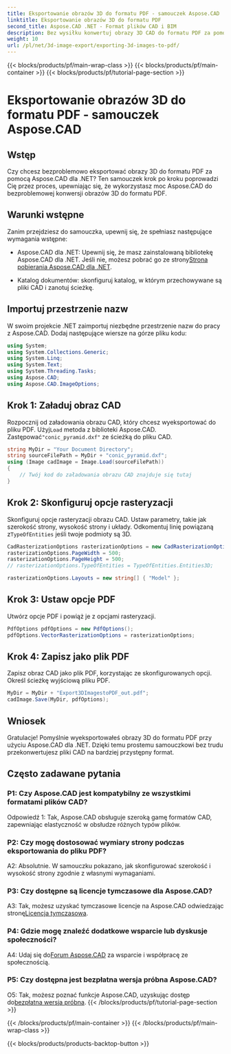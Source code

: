 ```yaml
---
title: Eksportowanie obrazów 3D do formatu PDF - samouczek Aspose.CAD
linktitle: Eksportowanie obrazów 3D do formatu PDF
second_title: Aspose.CAD .NET - Format plików CAD i BIM
description: Bez wysiłku konwertuj obrazy 3D CAD do formatu PDF za pomocą Aspose.CAD dla .NET. Postępuj zgodnie z naszym samouczkiem krok po kroku, aby bezproblemowo eksportować pliki PDF.
weight: 10
url: /pl/net/3d-image-export/exporting-3d-images-to-pdf/
---
```


{{< blocks/products/pf/main-wrap-class >}}
{{< blocks/products/pf/main-container >}}
{{< blocks/products/pf/tutorial-page-section >}}

# Eksportowanie obrazów 3D do formatu PDF - samouczek Aspose.CAD

## Wstęp

Czy chcesz bezproblemowo eksportować obrazy 3D do formatu PDF za pomocą Aspose.CAD dla .NET? Ten samouczek krok po kroku poprowadzi Cię przez proces, upewniając się, że wykorzystasz moc Aspose.CAD do bezproblemowej konwersji obrazów 3D do formatu PDF.

## Warunki wstępne

Zanim przejdziesz do samouczka, upewnij się, że spełniasz następujące wymagania wstępne:

-  Aspose.CAD dla .NET: Upewnij się, że masz zainstalowaną bibliotekę Aspose.CAD dla .NET. Jeśli nie, możesz pobrać go ze strony[Strona pobierania Aspose.CAD dla .NET](https://releases.aspose.com/cad/net/).

- Katalog dokumentów: skonfiguruj katalog, w którym przechowywane są pliki CAD i zanotuj ścieżkę.

## Importuj przestrzenie nazw

W swoim projekcie .NET zaimportuj niezbędne przestrzenie nazw do pracy z Aspose.CAD. Dodaj następujące wiersze na górze pliku kodu:

```csharp
using System;
using System.Collections.Generic;
using System.Linq;
using System.Text;
using System.Threading.Tasks;
using Aspose.CAD;
using Aspose.CAD.ImageOptions;
```

## Krok 1: Załaduj obraz CAD

 Rozpocznij od załadowania obrazu CAD, który chcesz wyeksportować do pliku PDF. Użyj`Load` metoda z biblioteki Aspose.CAD. Zastępować`"conic_pyramid.dxf"` ze ścieżką do pliku CAD.

```csharp
string MyDir = "Your Document Directory";
string sourceFilePath = MyDir + "conic_pyramid.dxf";
using (Image cadImage = Image.Load(sourceFilePath))
{
    // Twój kod do załadowania obrazu CAD znajduje się tutaj
}
```

## Krok 2: Skonfiguruj opcje rasteryzacji

 Skonfiguruj opcje rasteryzacji obrazu CAD. Ustaw parametry, takie jak szerokość strony, wysokość strony i układy. Odkomentuj linię powiązaną z`TypeOfEntities` jeśli twoje podmioty są 3D.

```csharp
CadRasterizationOptions rasterizationOptions = new CadRasterizationOptions();
rasterizationOptions.PageWidth = 500;
rasterizationOptions.PageHeight = 500;
// rasterizationOptions.TypeOfEntities = TypeOfEntities.Entities3D;

rasterizationOptions.Layouts = new string[] { "Model" };
```

## Krok 3: Ustaw opcje PDF

Utwórz opcje PDF i powiąż je z opcjami rasteryzacji.

```csharp
PdfOptions pdfOptions = new PdfOptions();
pdfOptions.VectorRasterizationOptions = rasterizationOptions;
```

## Krok 4: Zapisz jako plik PDF

Zapisz obraz CAD jako plik PDF, korzystając ze skonfigurowanych opcji. Określ ścieżkę wyjściową pliku PDF.

```csharp
MyDir = MyDir + "Export3DImagestoPDF_out.pdf";
cadImage.Save(MyDir, pdfOptions);
```

## Wniosek

Gratulacje! Pomyślnie wyeksportowałeś obrazy 3D do formatu PDF przy użyciu Aspose.CAD dla .NET. Dzięki temu prostemu samouczkowi bez trudu przekonwertujesz pliki CAD na bardziej przystępny format.

## Często zadawane pytania

### P1: Czy Aspose.CAD jest kompatybilny ze wszystkimi formatami plików CAD?

Odpowiedź 1: Tak, Aspose.CAD obsługuje szeroką gamę formatów CAD, zapewniając elastyczność w obsłudze różnych typów plików.

### P2: Czy mogę dostosować wymiary strony podczas eksportowania do pliku PDF?

A2: Absolutnie. W samouczku pokazano, jak skonfigurować szerokość i wysokość strony zgodnie z własnymi wymaganiami.

### P3: Czy dostępne są licencje tymczasowe dla Aspose.CAD?

 A3: Tak, możesz uzyskać tymczasowe licencje na Aspose.CAD odwiedzając stronę[Licencja tymczasowa](https://purchase.aspose.com/temporary-license/).

### P4: Gdzie mogę znaleźć dodatkowe wsparcie lub dyskusje społeczności?

 A4: Udaj się do[Forum Aspose.CAD](https://forum.aspose.com/c/cad/19) za wsparcie i współpracę ze społecznością.

### P5: Czy dostępna jest bezpłatna wersja próbna Aspose.CAD?

 O5: Tak, możesz poznać funkcje Aspose.CAD, uzyskując dostęp do[bezpłatna wersja próbna](https://releases.aspose.com/).
{{< /blocks/products/pf/tutorial-page-section >}}

{{< /blocks/products/pf/main-container >}}
{{< /blocks/products/pf/main-wrap-class >}}

{{< blocks/products/products-backtop-button >}}

